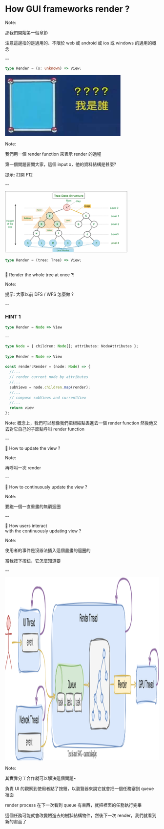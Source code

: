 # How GUI frameworks render ?

Note:

那我們開始第一個章節

注意這邊指的是通用的、不限於 web 或 android 或 ios 或 windows 的通用的概念

--

```ts
type Render = (x: unknown) => View;
```

<img src="src/img/what-is-x.png" height="200px"/>

Note:

我們用一個 render function 來表示 render 的過程

第一個問題要問大家，這個 input x，他的資料結構是甚麼?

提示: 打開 F12

--

<img src="src/img/tree.png" height="200px"/>

```ts
type Render = (tree: Tree) => View;
```

<br/>
🤔 Render the whole tree at once ?!

Note:

提示: 大家以前 DFS / WFS 怎麼做 ?

--

### HINT 1

```ts
type Render = Node => View
```

--

```ts
type Node = { children: Node[]; attributes: NodeAttributes };

type Render = Node => View

const render:Render = (node: Node) => {
  //...
  // render current node by attributes
  //...
  subViews = node.children.map(render);
  //...
  // compose subViews and currentView
  //...
  return view
};
```

Note:
概念上，我們可以想像我們把根結點丟進去一個 render function
然後他又去對它自己的子節點呼叫 render function

--

🙋 How to update the view ?

Note:

再呼叫一次 render

--

🙋 How to continuously update the view ?

Note:

要跑一個一直重畫的無窮迴圈

--

🙋 How users interact\
with the continuously updating view ?

Note:

使用者的事件是沒辦法插入這個畫畫的迴圈的

當我按下按鈕，它怎麼知道要

--

<img src="src/img/render-1.svg" height="600px"/>

Note:

其實靠分工合作就可以解決這個問題~

負責 UI 的觀察到使用者點了按鈕，以瀏覽器來說它就會把一個任務塞到 queue 裡面

render process 在下一次看到 queue 有東西，就把裡面的任務執行完畢

這個任務可能就會改變餵進去的樹狀結構物件，然後下一次 render，我們就看到新的畫面了
